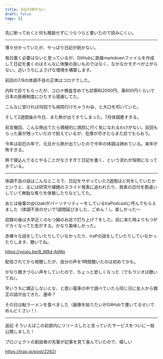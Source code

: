 ```yaml
---
title: 日記が続かない
draft: false
tags: []
---
```


先に断っておくと何も推敲せずにつらつらと書いたので読みにくい。

---

薄々分かっていたが、やっぱり日記が続かない。

毎日書く必要はないと思っているが、GitHubに直接markdownファイルを作成して日記を書くのはそんなに体験の良いものではなく、なかなかモチベが上がらない。近いうちによさげな環境を構築します。

前回の7/9の体調不良の正体はコロナでした。

内科で診てもらったが、コロナ検査含めても診察料2000円、薬600円くらいで日本の医療制度にひたすら感謝してた。

こんなに安ければ何回でも病院行けちゃうわ😃、と大口を叩いていた。

そして2週間後の今日、また熱が出てきてしまった。7月体調悪すぎる。

前言撤回、こんな熱出てたら積極的に病院に行く気になれるわけがない。前回もらった薬が残っていたので耐えているが、在庫が尽きたらまた診てもらおう。

今年は前厄の年で、元旦から熱が出ていたので今年の体調は諦めている。来年が怖すぎる。

熱で寝込んでるとやることがなさすぎて日記を書く、という流れが恒例になってきている。

---

体調不良の話はこんなところで、日記をサボっていた2週間ほど何をしていたかというと、主には研究や課題のスライド発表に追われたり、発表の日付を勘違いしていて無駄な焦りを体験したりなどしてた。

あとは後輩の@UzakiがパーソナリティーをしているtraPodcastに呼んでもらえました（体調不良のせいで1週間延びました、ごめん！）。楽しかった〜

収録の後は大学近くのもつ鍋のお店で打ち上げ？をした。前に来た時よりもつがデカくなってた気がする。かなり美味しかった。

赤裸々な話をしていたりしていなかったり、traPの話をしていたりしていなかったりします、聴いてね。

<https://youtu.be/6_M8d-AjjMo>

配信されてから視聴したが、自分の声を1時間聴いたのは初めてかも。

かなり聴きづらい声をしていたので、ちょっと悲しくなった（でもラジオは聴いてね）。

早いうちに矯正しないとな、と思い電車の中で調べていたら同じ日に友人から矯正の話が出てきた、運命？

その日は鮎ラーメンを食べました（画像を貼りたいがGitHubで書いてるせいでめんどくさい！）

---

追記 そういえばこの前部内にリリースしたと言っていたサービスをついに一般公開しました！

プロジェクトの創設者の先輩が記事を見て喜んでいたので、嬉しい

<https://trap.jp/post/2262/>
